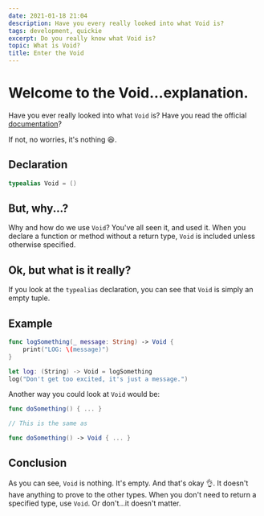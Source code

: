 ```yaml
---
date: 2021-01-18 21:04 
description: Have you every really looked into what Void is?
tags: development, quickie
excerpt: Do you really know what Void is?
topic: What is Void?
title: Enter the Void
---
```


# Welcome to the Void...explanation.

Have you ever really looked into what `Void` is? Have you read the official [documentation](https://developer.apple.com/documentation/swift/void)?

If not, no worries, it's nothing 😆.

## Declaration

```swift
typealias Void = ()
```

## But, why...?

Why and how do we use `Void`? You've all seen it, and used it. When you declare a function or method without a return type, `Void` is included unless otherwise specified. 

## Ok, but what is it really?

If you look at the `typealias` declaration, you can see that `Void` is simply an empty tuple. 

## Example

```swift
func logSomething(_ message: String) -> Void {
    print("LOG: \(message)")
}

let log: (String) -> Void = logSomething
log("Don't get too excited, it's just a message.")
```
Another way you could look at `Void` would be:

```swift
func doSomething() { ... }

// This is the same as

func doSomething() -> Void { ... }
```

## Conclusion
As you can see, `Void` is nothing. It's empty. And that's okay 👌. It doesn't have anything to prove to the other types. When you don't need to return a specified type, use `Void`. Or don't...it doesn't matter.


